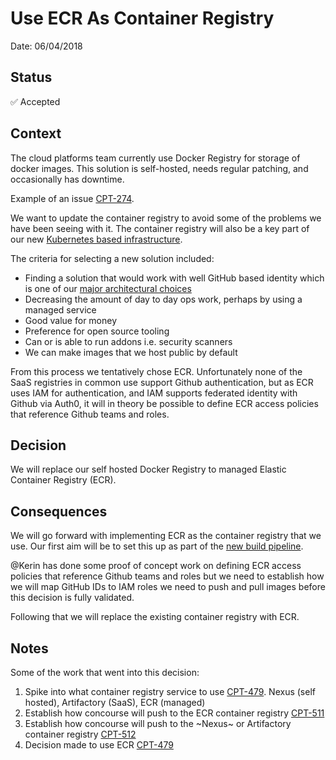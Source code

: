 # Use ECR As Container Registry

Date: 06/04/2018

## Status

✅ Accepted

## Context

The cloud platforms team currently use Docker Registry for storage of docker images. This solution is self-hosted, needs regular patching, and occasionally has downtime.

Example of an issue [CPT-274](https://dsdmoj.atlassian.net/browse/CPT-274).


We want to update the container registry to avoid some of the problems we have been seeing with it. The container registry will also be a key part of our new [Kubernetes based infrastructure](https://github.com/ministryofjustice/cloud-platform/blob/master/architecture-decision-record/004-use-kubernetes-for-container-management.md).


The criteria for selecting a new solution included:

* Finding a solution that would work with well GitHub based identity which is one of our [major architectural choices](https://github.com/ministryofjustice/cloud-platform/blob/master/architecture-decision-record/006-Use-github-as-user-directory.md)
* Decreasing the amount of day to day ops work, perhaps by using a managed service
* Good value for money
* Preference for open source tooling
* Can or is able to run addons i.e. security scanners
* We can make images that we host public by default

From this process we tentatively chose ECR. Unfortunately none of the SaaS registries in common use support Github authentication, but as ECR uses IAM for authentication, and IAM supports federated identity with Github via Auth0, it will in theory be possible to define ECR access policies that reference Github teams and roles.

## Decision

We will replace our self hosted Docker Registry to managed Elastic Container Registry (ECR).

## Consequences

We will go forward with implementing ECR as the container registry that we use. Our first aim will be to set this up as part of the [new build pipeline]().

@Kerin has done some proof of concept work on defining ECR access policies that reference Github teams and roles but we need to establish how we will map GitHub IDs to IAM roles we need to push and pull images before this decision is fully validated.

Following that we will replace the existing container registry with ECR.

## Notes

Some of the work that went into this decision:

1. Spike into what container registry service to use [CPT-479](https://dsdmoj.atlassian.net/browse/CPT-479). Nexus (self hosted), Artifactory (SaaS), ECR (managed)
2. Establish how concourse will push to the ECR container registry [CPT-511](https://dsdmoj.atlassian.net/browse/CPT-511)
3. Establish how concourse will push to the ~Nexus~ or Artifactory container registry [CPT-512](https://dsdmoj.atlassian.net/browse/CPT-512)
4. Decision made to use ECR [CPT-479](https://dsdmoj.atlassian.net/browse/CPT-479)
